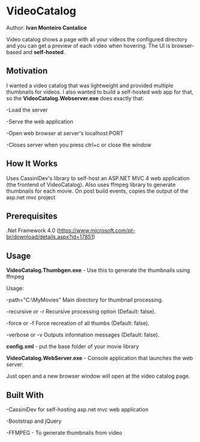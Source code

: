 # VideoCatalog

Author: **Ivan Monteiro Cantalice**

Video catalog shows a page with all your videos the configured directory and you can get a preview of each video when hovering. The UI is browser-based and **self-hosted**. 

## Motivation

I wanted a video catalog that was lightweight and provided multiple thumbnails for videos. 
I also wanted to build a self-hosted web app for that, so the **VideoCatalog.Webserver.exe** does exactly that:

-Load the server

-Serve the web application

-Open web browser at server's localhost:PORT

-Closes server when you press ctrl+c or close the window

## How It Works

Uses CassiniDev's library to self-host an ASP.NET MVC 4 web application (the frontend of VideoCatalog). Also uses ffmpeg library to generate thumbnails for each movie.
On post build events, copies the output of the asp.net mvc project

## Prerequisites

.Net Framework 4.0 (https://www.microsoft.com/pt-br/download/details.aspx?id=17851)

## Usage

**VideoCatalog.Thumbgen.exe** - Use this to generate the thumbnails using ffmpeg

Usage:

-path="C:\MyMovies"   Main directory for thumbnail processing.

-recursive or -r        Recursive processing option (Default: false).

-force or -f            Force recreation of all thumbs (Default: false).

-verbose or -v          Outputs information messages (Default: false).


**config.xml** - put the base folder of your movie library

**VideoCatalog.WebServer.exe** - Console application that launches the web server.

Just open and a new browser window will open at the video catalog page.

## Built With

-CassiniDev for self-hosting asp.net mvc web application

-Bootstrap and jQuery

-FFMPEG - To generate thumbnails from video